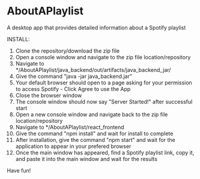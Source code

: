 # AboutAPlaylist
A desktop app that provides detailed information about a Spotify playlist

INSTALL:

1) Clone the repository/download the zip file
2) Open a console window and navigate to the zip file location/repository
3) Navigate to */AboutAPlaylist/java_backend/out/artifacts/java_backend_jar/
4) Give the command "java -jar java_backend.jar" 
5) Your default browser should open to a page asking for your permission to access Spotify - Click Agree to use the App
6) Close the browser window
7) The console window should now say "Server Started!" after successful start
5) Open a new console window and navigate back to the zip file location/repository
6) Navigate to */AboutAPlaylist/react_frontend
7) Give the command "npm install" and wait for install to complete
8) After installation, give the command "npm start" and wait for the application to appear in your prefered browser
9) Once the main window has appeared, find a Spotify playlist link, copy it, and paste it into the main window and wait for the results

Have fun! 
